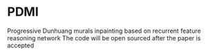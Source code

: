 # PDMI
Progressive Dunhuang murals inpainting  based on recurrent feature reasoning network
The code will be open sourced after the paper is accepted
